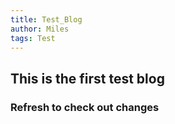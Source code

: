 ```yaml
---
title: Test_Blog
author: Miles
tags: Test
---
```


## This is the first test blog

### Refresh to check out changes